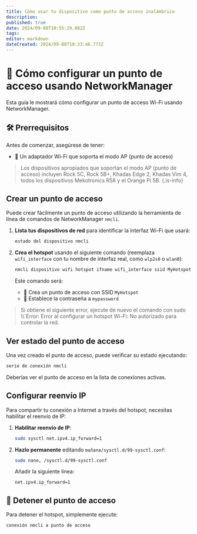 ```yaml
---
title: Cómo usar tu dispositivo como punto de acceso inalámbrico
description:
published: true
date: 2024/09-08T10:55:29.082Z
tags:
editor: markdown
dateCreated: 2024/09-08T10:33:46.772Z
---
```


# 📶 Cómo configurar un punto de acceso usando NetworkManager

Esta guía le mostrará cómo configurar un punto de acceso Wi-Fi usando NetworkManager.

## 🛠️ Prerrequisitos

Antes de comenzar, asegúrese de tener:

- 📡 Un adaptador Wi-Fi que soporta el modo AP (punto de acceso)

> Los dispositivos apropiados que soportan el modo AP (punto de acceso) incluyen Rock 5C, Rock 5B+, Khadas Edge 2, Khadas Vim 4, todos los dispositivos Mekotronics R58 y el Orange Pi 5B.
> {.is-info}

## Crear un punto de acceso

Puede crear fácilmente un punto de acceso utilizando la herramienta de línea de comandos de NetworkManager `nmcli`.

1. **Lista tus dispositivos de red** para identificar la interfaz Wi-Fi que usará:

   ```bash
   estado del dispositivo nmcli
   ```

2. **Crea el hotspot** usando el siguiente comando (reemplaza `wifi_interface` con tu nombre de interfaz real, como `wlp2s0` o `wlan0`):

   ```bash
   nmcli dispositivo wifi hotspot ifname wifi_interface ssid MyHotspot contraseña "mypassword"
   ```

   Este comando será:

   - 📝 Crea un punto de acceso con SSID `MyHotspot`
   - 🔑 Establece la contraseña a `mypassword`

> Si obtiene el siguiente error, ejecute de nuevo el comando con sudo
> \\\\\`Error: Error al configurar un hotspot Wi-Fi: No autorizado para controlar la red.

## Ver estado del punto de acceso

Una vez creado el punto de acceso, puede verificar su estado ejecutando:

```bash
serie de conexión nmcli
```

Deberías ver el punto de acceso en la lista de conexiones activas.

## Configurar reenvío IP

Para compartir tu conexión a Internet a través del hotspot, necesitas habilitar el reenvío de IP:

1. **Habilitar reenvío de IP**:

   ```bash
   sudo sysctl net.ipv4.ip_forward=1
   ```

2. **Hazlo permanente** editando `mañana/sysctl.d/99-sysctl.conf`:

   ```bash
   sudo nano, /sysctl.d/99-sysctl.conf
   ```

   Añadir la siguiente línea:

   ```
   net.ipv4.ip_forward=1
   ```

## 🛑 Detener el punto de acceso

Para detener el hotspot, simplemente ejecute:

```bash
conexión nmcli a punto de acceso
```
